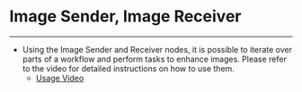 # Image Sender, Image Receiver
-----

* Using the Image Sender and Receiver nodes, it is possible to iterate over parts of a workflow and perform tasks to enhance images. Please refer to the video for detailed instructions on how to use them.
    * [Usage Video](https://www.youtube.com/watch?v=AccoxDZIg3Y)